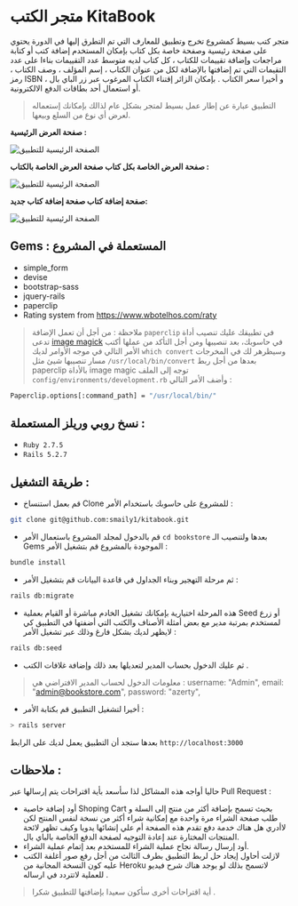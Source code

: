 # متجر الكتب KitaBook
متجر كتب بسيط كمشروع تخرج وتطبيق للمعارف التي تم التطرق إليها في الدورة يحتوي على صفحة رئيسية وصفحة خاصة بكل كتاب بإمكان المستخدم إضافة كتب أو كتابة مراجعات وإضافة تقييمات للكتاب ، كل كتاب لديه متوسط عدد التقييمات بناءا على عدد التقيمات التي تم إضافتها بالإضافة لكل من عنوان الكتاب ، إسم المؤلف ، وصف الكتاب ، رمز ISBN ، و أخيرا سعر الكتاب . بإمكان الزائر إقتناء الكتاب المرغوب عبر زر الباي بال أو استعمال أحد بطاقات الدفع الالكترونية.

> التطبيق عبارة عن إطار عمل بسيط لمتجر بشكل عام لذالك بإمكانك إستعماله لعرض أي نوع من السلع وبيعها.


**صفحة العرض الرئيسية :**


![الصفحة الرئيسية للتطبيق](https://i.suar.me/nBrmg/l)

**صفحة العرض الخاصة بكل كتاب صفحة العرض الخاصة بالكتاب :**


![الصفحة الرئيسية للتطبيق](https://i.suar.me/2YwN9/l)

**صفحة إضافة كتاب صفحة إضافة كتاب جديد:**


![الصفحة الرئيسية للتطبيق](https://i.suar.me/MBgl9/l)


## Gems : المستعملة في المشروع
- simple_form
- devise
- bootstrap-sass
- jquery-rails
- paperclip
- Rating system from https://www.wbotelhos.com/raty

> ملاحظة : من أجل أن تعمل الإضافة `paperclip` في تطبيقك عليك تنصيب أداة تدعى [image magick](https://imagemagick.org/) في حاسوبك، بعد تنصيبها ومن أجل التأكد من عملها أكتب الأمر التالي في موجه الأوامر لديك `which convert` وسيظرهر لك في المخرجات مسار تنصيبها شيئ مثل `/usr/local/bin/convert` بعدها من أجل ربط paperclip بالأداة image magic توجه إلى الملف `config/environments/development.rb` وأضف الأمر التالي :
````bash
Paperclip.options[:command_path] = "/usr/local/bin/"
````
## نسخ روبي وريلز المستعملة :
- `Ruby 2.7.5`
- `Rails 5.2.7`
## طريقة التشغيل :

- قم بعمل استنساخ Clone للمشروع على حاسوبك باستخدام الأمر :
````bash
git clone git@github.com:smaily1/kitabook.git
````
- قم بالدخول لمجلد المشروع باستعمال الأمر `cd bookstore` بعدها ولتنصيب الـ Gems الموجودة بالمشروع قم بتشغيل الأمر :
````bash
bundle install
````
- ثم مرحلة التهجير وبناء الجداول في قاعدة البيانات قم بتشغيل الأمر :
````bash
rails db:migrate
````
- هذه المرحلة اختيارية بإمكانك تشغيل الخادم مباشرة أو القيام بعملية Seed أو زرع لمستخدم بمرتبة مدير مع بعض أمثلة الأصناف والكتب التي أضفتها في التطبيق كي لايظهر لديك بشكل فارغ وذلك عبر تشغيل الأمر :
````bash
rails db:seed 
````
- ثم عليك الدخول بحساب المدير لتعديلها بعد ذلك وإضافة غلافات الكتب .

> معلومات الدخول لحساب المدير الافتراضي هي : 
>   username: "Admin",
>   email: "admin@bookstore.com",
>   password: "azerty",

- أخيرا لتشغيل التطبيق قم بكتابة الأمر :
````bash
> rails server 
````
بعدها ستجد أن التطبيق يعمل لديك على الرابط `http://localhost:3000`

## ملاحظات :

حاليا أواجه هذه المشاكل لذا سأسعد بأية اقتراحات يتم إرسالها عبر Pull Request :

- أود إضافة خاصية Shoping Cart بحيث تسمح بإضافة أكثر من منتج إلى السلة و طلب صفحة الشراء مرة واحدة مع إمكانية شراء أكثر من نسخة لنفس المنتج لكن لاأدري هل هناك خدمة دفع تقدم هذه الصفحة أم علي إنشائها يدويا وكيف تظهر لائحة المنتجات المختارة عند إعادة التوجيه لصفحة الدفع الخاصة بالباي بال.
- أود إرسال رسالة نجاح عملية الشراء للمستخدم بعد إتمام عملية الشراء.
- لازلت أحاول إيجاد حل لربط التطبيق بطرف الثالث من أجل رفع صور أغلفة الكتب عليه كون النسخة المجانية من Heroku لاتسمح بذلك لو يوجد هناك شرح فيديو للعملية لاتتردد في ارساله .
> أية اقتراحات أخرى سأكون سعيدا بإضافتها للتطبيق شكرا .

